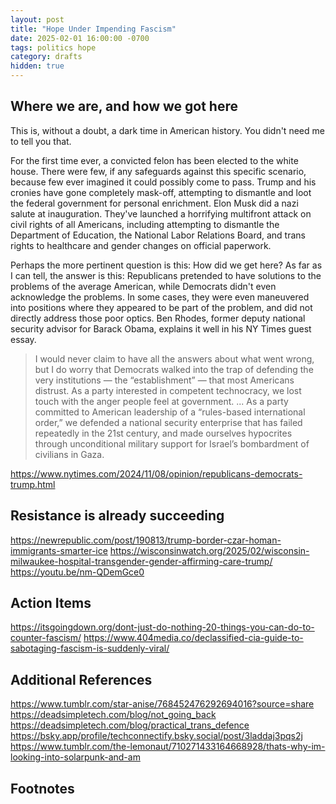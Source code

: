 ```yaml
---
layout: post
title: "Hope Under Impending Fascism"
date: 2025-02-01 16:00:00 -0700
tags: politics hope
category: drafts
hidden: true
--- 
```

<!-- Consider alternate title: "Where do we go from here?" -->

## Where we are, and how we got here
This is, without a doubt, a dark time in American history. 
You didn't need me to tell you that. 

<!-- Consider deleting summary section on what's been happening -->
For the first time ever, a convicted felon has been elected to the white house.
There were few, if any safeguards against this specific scenario, because few 
ever imagined it could possibly come to pass.
Trump and his cronies have gone completely mask-off, attempting to dismantle
and loot the federal government for personal enrichment.
Elon Musk did a nazi salute at inauguration.
They've launched a horrifying multifront attack on civil rights of all Americans, 
including attempting to dismantle the Department of Education, the National
Labor Relations Board, and trans rights to healthcare and gender changes on
official paperwork.

Perhaps the more pertinent question is this: How did we get here?
As far as I can tell, the answer is this: Republicans pretended to have solutions
to the problems of the average American, while Democrats didn't even acknowledge
the problems. In some cases, they were even maneuvered into positions where
they appeared to be part of the problem, and did not directly address those
poor optics. Ben Rhodes, former deputy national security advisor for Barack
Obama, explains it well in his NY Times guest essay.

>  I would never claim to have all the answers about what went wrong, but I do worry that Democrats walked into the trap of defending the very institutions — the “establishment” — that most Americans distrust. As a party interested in competent technocracy, we lost touch with the anger people feel at government. ...
> As a party committed to American leadership of a “rules-based international order,” we defended a national security enterprise that has failed repeatedly in the 21st century, and made ourselves hypocrites through unconditional military support for Israel’s bombardment of civilians in Gaza.


https://www.nytimes.com/2024/11/08/opinion/republicans-democrats-trump.html

## Resistance is already succeeding
https://newrepublic.com/post/190813/trump-border-czar-homan-immigrants-smarter-ice
https://wisconsinwatch.org/2025/02/wisconsin-milwaukee-hospital-transgender-gender-affirming-care-trump/
https://youtu.be/nm-QDemGce0

## Action Items
https://itsgoingdown.org/dont-just-do-nothing-20-things-you-can-do-to-counter-fascism/
https://www.404media.co/declassified-cia-guide-to-sabotaging-fascism-is-suddenly-viral/

## Additional References 
https://www.tumblr.com/star-anise/768452476292694016?source=share
https://deadsimpletech.com/blog/not_going_back
https://deadsimpletech.com/blog/practical_trans_defence
https://bsky.app/profile/techconnectify.bsky.social/post/3laddaj3pqs2j
https://www.tumblr.com/the-lemonaut/710271433164668928/thats-why-im-looking-into-solarpunk-and-am

## Footnotes
